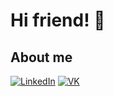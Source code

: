 # Hi friend! 👋


## About me


[![LinkedIn](https://img.shields.io/badge/Linked%20In-0A66C2?style=for-the-badge&logo=LinkedIn&logoColor=white)](https://www.linkedin.com/in/lev-litvinov/)
[![VK](https://img.shields.io/badge/VK-0077FF?style=for-the-badge&logo=VK&logoColor=white)](https:/vk.com/misery7100)
